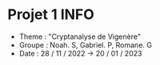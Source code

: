 # Projet 1 INFO

* Theme : "Cryptanalyse de Vigenère"
* Groupe : Noah. S, Gabriel. P, Romane. G
* Date : 28 / 11 / 2022 -> 20 / 01 / 2023